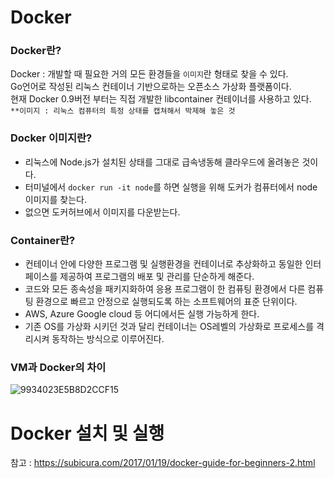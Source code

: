 # Docker

### Docker란?
Docker :  개발할 때 필요한 거의 모든 환경들을 `이미지`란 형태로 찾을 수 있다.  
          Go언어로 작성된 리눅스 컨테이너 기반으로하는 오픈소스 가상화 플랫폼이다.  
          현재 Docker 0.9버전 부터는 직접 개발한 libcontainer 컨테이너를 사용하고 있다.  
          `**이미지 : 리눅스 컴퓨터의 특정 상태를 캡쳐해서 박제해 놓은 것`  
          
          
### Docker 이미지란?
- 리눅스에 Node.js가 설치된 상태를 그대로 급속냉동해 클라우드에 올려놓은 것이다.
- 터미널에서 `docker run -it node`를 하면 실행을 위해 도커가 컴퓨터에서 node이미지를 찾는다. 
- 없으면 도커허브에서 이미지를 다운받는다.

### Container란?
- 컨테이너 안에 다양한 프로그램 및 실행환경을 컨테이너로 추상화하고 동일한 인터페이스를 제공하여 프로그램의 배포 및 관리를 단순하게 해준다. 
- 코드와 모든 종속성을 패키지화하여 응용 프로그램이 한 컴퓨팅 환경에서 다른 컴퓨팅 환경으로 빠르고 안정으로 실행되도록 하는 소프트웨어의 표준 단위이다.
- AWS, Azure Google cloud 등 어디에서든 실행 가능하게 한다. 
- 기존 OS를 가상화 시키던 것과 달리 컨테이너는 OS레벨의 가상화로 프로세스를 격리시켜 동작하는 방식으로 이루어진다.
           
            
### VM과 Docker의 차이
![9934023E5B8D2CCF15](https://user-images.githubusercontent.com/60416187/125199910-5e9fa700-e2a3-11eb-8e59-6d768f8c29c2.jpg)

# Docker 설치 및 실행
참고 : https://subicura.com/2017/01/19/docker-guide-for-beginners-2.html
